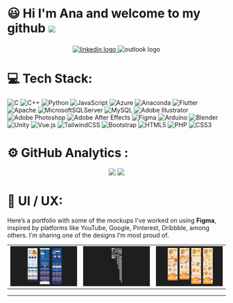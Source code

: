 
#   😃 Hi  I'm Ana and welcome to my github <img src="https://media.giphy.com/media/hvRJCLFzcasrR4ia7z/giphy.gif" width="4%">

<div align="center">
  <!-- <img height="150" src="https://placehold.co/600x400"  /> -->
</div>

###

<div align="center">
   <a href="https://mx.linkedin.com/in/ana-uzi-lopez-ponce-566b12328" target="_blank">
     <img src="https://img.shields.io/static/v1?message=LinkedIn&logo=linkedin&label=&color=0077B5&logoColor=white&labelColor=&style=for-the-badge" height="35" alt="linkedin logo" /> 
  </a>
  <img src="https://img.shields.io/static/v1?message=Outlook&logo=microsoft-outlook&label=&color=0078D4&logoColor=white&labelColor=&style=for-the-badge" height="35" alt="outlook logo" />
</div>



###

# 💻 Tech Stack:
![C](https://img.shields.io/badge/c-%2300599C.svg?style=for-the-badge&logo=c&logoColor=white) ![C++](https://img.shields.io/badge/c++-%2300599C.svg?style=for-the-badge&logo=c%2B%2B&logoColor=white) ![Python](https://img.shields.io/badge/python-3670A0?style=for-the-badge&logo=python&logoColor=ffdd54) ![JavaScript](https://img.shields.io/badge/javascript-%23323330.svg?style=for-the-badge&logo=javascript&logoColor=%23F7DF1E) ![Azure](https://img.shields.io/badge/azure-%230072C6.svg?style=for-the-badge&logo=microsoftazure&logoColor=white) ![Anaconda](https://img.shields.io/badge/Anaconda-%2344A833.svg?style=for-the-badge&logo=anaconda&logoColor=white) ![Flutter](https://img.shields.io/badge/Flutter-%2302569B.svg?style=for-the-badge&logo=Flutter&logoColor=white) ![Apache](https://img.shields.io/badge/apache-%23D42029.svg?style=for-the-badge&logo=apache&logoColor=white) ![MicrosoftSQLServer](https://img.shields.io/badge/Microsoft%20SQL%20Server-CC2927?style=for-the-badge&logo=microsoft%20sql%20server&logoColor=white) ![MySQL](https://img.shields.io/badge/mysql-4479A1.svg?style=for-the-badge&logo=mysql&logoColor=white) ![Adobe Illustrator](https://img.shields.io/badge/adobe%20illustrator-%23FF9A00.svg?style=for-the-badge&logo=adobe%20illustrator&logoColor=white) ![Adobe Photoshop](https://img.shields.io/badge/adobe%20photoshop-%2331A8FF.svg?style=for-the-badge&logo=adobe%20photoshop&logoColor=white) ![Adobe After Effects](https://img.shields.io/badge/Adobe%20After%20Effects-9999FF.svg?style=for-the-badge&logo=Adobe%20After%20Effects&logoColor=white) ![Figma](https://img.shields.io/badge/figma-%23F24E1E.svg?style=for-the-badge&logo=figma&logoColor=white) ![Arduino](https://img.shields.io/badge/-Arduino-00979D?style=for-the-badge&logo=Arduino&logoColor=white) ![Blender](https://img.shields.io/badge/blender-%23F5792A.svg?style=for-the-badge&logo=blender&logoColor=white) ![Unity](https://img.shields.io/badge/unity-%23000000.svg?style=for-the-badge&logo=unity&logoColor=white) ![Vue.js](https://img.shields.io/badge/vue.js-%2335495e.svg?style=for-the-badge&logo=vuedotjs&logoColor=%234FC08D) ![TailwindCSS](https://img.shields.io/badge/tailwindcss-%2338B2AC.svg?style=for-the-badge&logo=tailwind-css&logoColor=white) ![Bootstrap](https://img.shields.io/badge/bootstrap-%238511FA.svg?style=for-the-badge&logo=bootstrap&logoColor=white) ![HTML5](https://img.shields.io/badge/html5-%23E34F26.svg?style=for-the-badge&logo=html5&logoColor=white) ![PHP](https://img.shields.io/badge/php-%23777BB4.svg?style=for-the-badge&logo=php&logoColor=white) ![CSS3](https://img.shields.io/badge/css3-%231572B6.svg?style=for-the-badge&logo=css3&logoColor=white)

###

#  ⚙️ GitHub Analytics :

<div align="center">
 <img  src="https://github-readme-stats-eight-theta.vercel.app/api?username=UziLopez&show_icons=true&theme=algolia&include_all_commits=true&count_private=true" height="150" />
  <img  src="https://github-readme-stats-eight-theta.vercel.app/api/top-langs/?username=UziLopez&layout=compact&langs_count=8&theme=algolia&card_width=300" height="150" />


</div>


###

# 🎨 UI / UX:
                                                         


Here’s a portfolio with some of the mockups I've worked on using <strong>Figma</strong>, inspired by platforms like YouTube, Google, Pinterest, Dribbble, among others.  I’m sharing one of the designs I’m most proud of. 

<table>
  <tr>
    <td>
      <a href="https://www.figma.com/design/XIv4egLvfCDwsY5sbbwuPu/IGNITECH?node-id=0-1&t=r3AafazVRhQjZ0o1-1" target="_blank">
        <img src="Figma-1.png" alt="Figma 1">
      </a>
    </td>
    <td>
      <a href="https://www.figma.com/design/dQAdzfMdagfNJMZ72SAzyv/Restaurant?node-id=0-1&t=0SbNJErlVnB004HV-1" target="_blank">
        <img src="Figma-2.png" alt="Figma 2">
      </a>
    </td>
    <td>
      <a href="https://www.figma.com/design/SDhyka9C1U87ejSGEOEA6h/VALLAX?t=0SbNJErlVnB004HV-1" target="_blank">
        <img src="Figma-3.png" alt="Figma 3">
      </a>
    </td>
  </tr>
</table>









---



